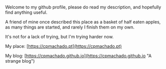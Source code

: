 Welcome to my github profile, please do read my description, and hopefully find anything useful.

A friend of mine once described this place as a basket of half eaten apples, as many things are started,
and rarely I finish them on my own.

It's not for a lack of trying, but I'm trying harder now.

My place: [https://cpmachado.pt](https://cpmachado.pt)

My blog: [https://cpmachado.github.io](https://cpmachado.github.io "A strange blog")
